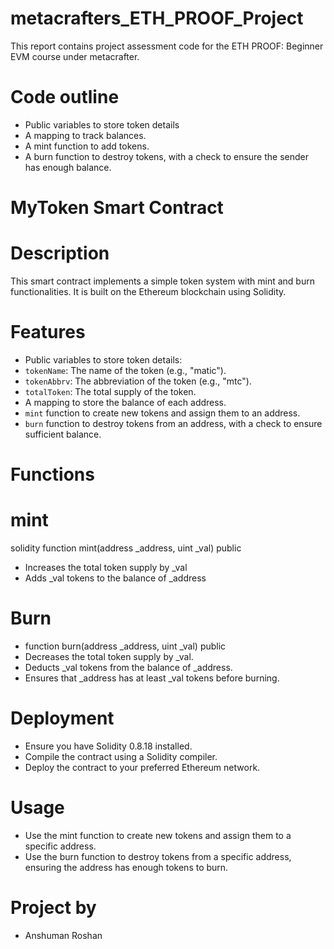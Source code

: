 # metacrafters_ETH_PROOF_Project
This report contains project assessment code for the ETH PROOF: Beginner EVM course under metacrafter.

# Code outline

- Public variables to store token details
- A mapping to track balances.
- A mint function to add tokens.
- A burn function to destroy tokens, with a check to ensure the sender has enough balance.

# MyToken Smart Contract

# Description
This smart contract implements a simple token system with mint and burn functionalities. It is built on the Ethereum blockchain using Solidity.

# Features
  - Public variables to store token details:
  - `tokenName`: The name of the token (e.g., "matic").
  - `tokenAbbrv`: The abbreviation of the token (e.g., "mtc").
  - `totalToken`: The total supply of the token.
- A mapping to store the balance of each address.
- `mint` function to create new tokens and assign them to an address.
- `burn` function to destroy tokens from an address, with a check to ensure sufficient balance.

# Functions

# mint
solidity
function mint(address _address, uint _val) public

- Increases the total token supply by _val
- Adds _val tokens to the balance of _address

# Burn
- function burn(address _address, uint _val) public
- Decreases the total token supply by _val.
- Deducts _val tokens from the balance of _address.
- Ensures that _address has at least _val tokens before burning.

# Deployment

- Ensure you have Solidity 0.8.18 installed.
- Compile the contract using a Solidity compiler.
- Deploy the contract to your preferred Ethereum network.

# Usage

- Use the mint function to create new tokens and assign them to a specific address.
- Use the burn function to destroy tokens from a specific address, ensuring the address has enough tokens to burn.

# Project by

- Anshuman Roshan
